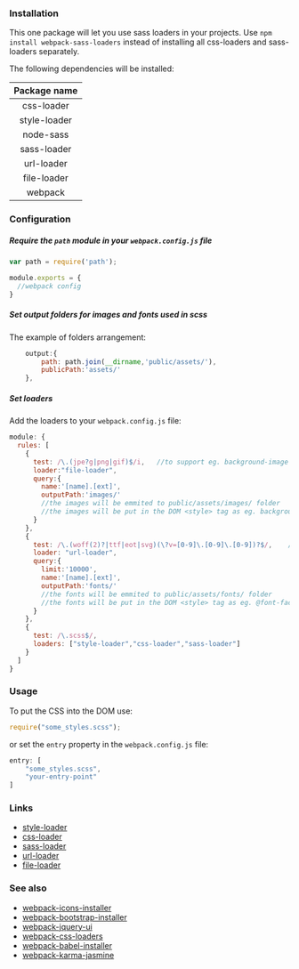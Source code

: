 ### Installation
This one package will let you use sass loaders in your projects.
Use `npm install webpack-sass-loaders` instead of installing all css-loaders and sass-loaders separately.

The following dependencies will be installed:

| Package name |
|:-------------:|
| css-loader |
| style-loader |
| node-sass |
| sass-loader |
| url-loader |
| file-loader |
| webpack |

### Configuration
##### Require the `path` module in your `webpack.config.js` file
```javascript
var path = require('path');

module.exports = {
  //webpack config
}
```

##### Set output folders for images and fonts used in scss
The example of folders arrangement:
```javascript
	output:{
		path: path.join(__dirname,'public/assets/'),
        publicPath:'assets/'
	},
```

##### Set loaders
Add the loaders to your `webpack.config.js` file:

```javascript
module: {
  rules: [
    {
      test: /\.(jpe?g|png|gif)$/i,   //to support eg. background-image property
      loader:"file-loader",
      query:{
        name:'[name].[ext]',
        outputPath:'images/'
        //the images will be emmited to public/assets/images/ folder
        //the images will be put in the DOM <style> tag as eg. background: url(assets/images/image.png);
      }
    },
    {
      test: /\.(woff(2)?|ttf|eot|svg)(\?v=[0-9]\.[0-9]\.[0-9])?$/,    //to support @font-face rule
      loader: "url-loader",
      query:{
        limit:'10000',
        name:'[name].[ext]',
        outputPath:'fonts/'
        //the fonts will be emmited to public/assets/fonts/ folder
        //the fonts will be put in the DOM <style> tag as eg. @font-face{ src:url(assets/fonts/font.ttf); } 
      }
    },
    {
      test: /\.scss$/,
      loaders: ["style-loader","css-loader","sass-loader"]
    }
  ]
}
```

### Usage
To put the CSS into the DOM use:

```javascript
require("some_styles.scss");
```

or set the `entry` property in the `webpack.config.js` file:

```javascript
entry: [
    "some_styles.scss",
    "your-entry-point"
]
```

### Links

* [style-loader](https://www.npmjs.com/package/style-loader)
* [css-loader](https://www.npmjs.com/package/css-loader)
* [sass-loader](https://www.npmjs.com/package/sass-loader)
* [url-loader](https://www.npmjs.com/package/url-loader)
* [file-loader](https://www.npmjs.com/package/file-loader)

### See also
* [webpack-icons-installer](https://www.npmjs.com/package/webpack-icons-installer)
* [webpack-bootstrap-installer](https://www.npmjs.com/package/webpack-bootstrap-installer)
* [webpack-jquery-ui](https://www.npmjs.com/package/webpack-jquery-ui)
* [webpack-css-loaders](https://www.npmjs.com/package/webpack-css-loaders)
* [webpack-babel-installer](https://www.npmjs.com/package/webpack-babel-installer)
* [webpack-karma-jasmine](https://www.npmjs.com/package/webpack-karma-jasmine)